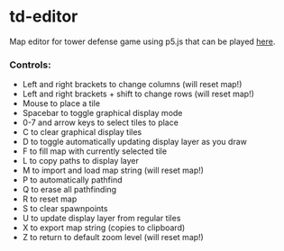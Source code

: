 # td-editor
Map editor for tower defense game using p5.js that can be played
[here](https://rsaihe.github.io/td-editor/).

### Controls:
* Left and right brackets to change columns (will reset map!)
* Left and right brackets + shift to change rows (will reset map!)
* Mouse to place a tile
* Spacebar to toggle graphical display mode
* 0-7 and arrow keys to select tiles to place
* C to clear graphical display tiles
* D to toggle automatically updating display layer as you draw
* F to fill map with currently selected tile
* L to copy paths to display layer
* M to import and load map string (will reset map!)
* P to automatically pathfind
* Q to erase all pathfinding
* R to reset map
* S to clear spawnpoints
* U to update display layer from regular tiles
* X to export map string (copies to clipboard)
* Z to return to default zoom level (will reset map!)
